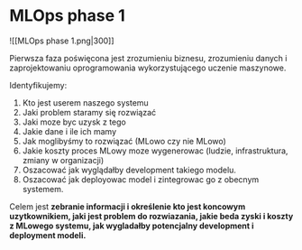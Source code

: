 # MLOps phase 1

![[MLOps phase 1.png|300]]

Pierwsza faza poświęcona jest zrozumieniu biznesu, zrozumieniu danych i zaprojektowaniu oprogramowania wykorzystującego uczenie maszynowe.

Identyfikujemy:
1. Kto jest userem naszego systemu
2. Jaki problem staramy się rozwiązać
3. Jaki moze byc uzysk z tego
4. Jakie dane i ile ich mamy
5. Jak moglibyśmy to rozwiązać (MLowo czy nie MLowo)
6. Jakie koszty proces MLowy moze wygenerowac (ludzie, infrastruktura, zmiany w organizacji)
7. Oszacować jak wyglądałby development takiego modelu.
8. Oszacować jak deployowac model i zintegrowac go z obecnym systemem.

Celem jest **zebranie informacji i określenie kto jest koncowym uzytkownikiem, jaki jest problem do rozwiazania, jakie beda zyski i koszty z MLowego systemu, jak wygladałby potencjalny development i deployment modeli.**